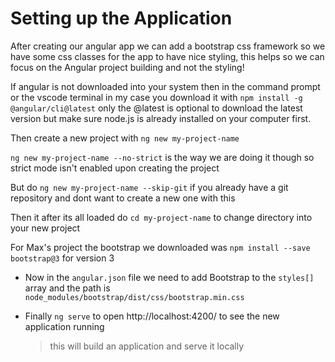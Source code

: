 # Setting up the Application

After creating our angular app we can add a bootstrap css framework so we have some css classes for the app to have nice styling, this helps so we can focus on the Angular project building and not the styling!

If angular is not downloaded into your system then in the command prompt or the vscode terminal in my case you download it with `npm install -g @angular/cli@latest` only the @latest is optional to download the latest version but make sure node.js is already installed on your computer first.

Then create a new project with
`ng new my-project-name`

`ng new my-project-name --no-strict` is the way we are doing it though so strict mode isn't enabled upon creating the project

But do `ng new my-project-name --skip-git`
if you already have a git repository and dont want to create a new one with this

Then it after its all loaded do
`cd my-project-name` to change directory into your new project

For Max's project the bootstrap we downloaded was
`npm install --save bootstrap@3` for version 3

- Now in the `angular.json` file we need to add Bootstrap to the `styles[]` array and the path is `node_modules/bootstrap/dist/css/bootstrap.min.css`

- Finally `ng serve` to open http://localhost:4200/ to see the new application running
  > this will build an application and serve it locally
